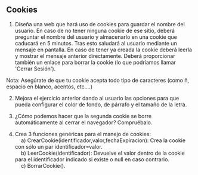 ## Cookies

1) Diseña una web que hará uso de cookies para guardar el nombre del usuario. En
caso de no tener ninguna cookie de ese sitio, deberá preguntar el nombre del
usuario y almacenarlo en una cookie que caducará en 5 minutos. Tras esto
saludará al usuario mediante un mensaje en pantalla. En caso de tener ya creada
la cookie deberá leerla y mostrar el mensaje anterior directamente. Deberá
proporcionar también un enlace para borrar la cookie (lo que podríamos llamar
'Cerrar Sesión').  
  
Nota: Asegúrate de que tu cookie acepta todo tipo de caracteres (como ñ, espacio
en blanco, acentos, etc....)  
  
2) Mejora el ejercicio anterior dando al usuario las opciones para que pueda
configurar el color de fondo, de párrafo y el tamaño de la letra.  
  
3) ¿Cómo podemos hacer que la segunda cookie se borre automáticamente al cerrar
el navegador? Compruébalo.  
  
4) Crea 3 funciones genéricas para el manejo de cookies:  
    a) CrearCookie(identificador,valor,fechaExpiracion): Crea la cookie con sólo
un par identificador=valor.  
    b) LeerCookie(identificador): Devuelve el valor dentro de la cookie para el
identificador indicado si existe o null en caso contrario.  
    c) BorrarCookie().
